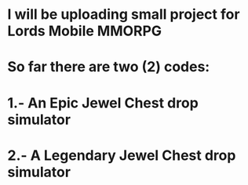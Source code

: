 # I will be uploading small project for Lords Mobile MMORPG
#
# So far there are two (2) codes:
# 1.- An Epic Jewel Chest drop simulator
# 2.- A Legendary Jewel Chest drop simulator
